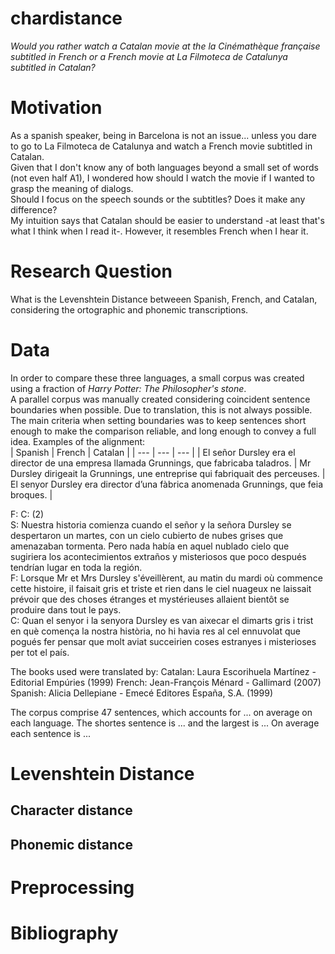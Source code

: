 # chardistance
*Would you rather watch a Catalan movie at the la Cinémathèque française subtitled in French or a French movie at La Filmoteca de Catalunya subtitled in Catalan?*  

# Motivation
As a spanish speaker, being in Barcelona is not an issue... unless you dare to go to La Filmoteca de Catalunya and watch a French movie subtitled in Catalan.  
Given that I don't know any of both languages beyond a small set of words (not even half A1), I wondered how should I watch the movie if I wanted to grasp the meaning of dialogs.  
Should I focus on the speech sounds or the subtitles? Does it make any difference?  
My intuition says that Catalan should be easier to understand -at least that's what I think when I read it-. However, it resembles French when I hear it.  

# Research Question
What is the Levenshtein Distance betweeen Spanish, French, and Catalan, considering the ortographic and phonemic transcriptions.  

# Data
In order to compare these three languages, a small corpus was created using a fraction of *Harry Potter: The Philosopher's stone*.  
A parallel corpus was manually created considering coincident sentence boundaries when possible. Due to translation, this is not always possible. The main criteria when setting boundaries was to keep sentences short enough to make the comparison reliable, and long enough to convey a full idea.
Examples of the alignment:  
| Spanish | French | Catalan |
| --- | --- | --- |
| El señor Dursley era el director de una empresa llamada Grunnings, que fabricaba taladros. | Mr Dursley dirigeait la Grunnings, une entreprise qui fabriquait des perceuses. | El senyor Dursley era director d’una fàbrica anomenada Grunnings, que feia broques. | 

F: 
C: 
(2)  
S: Nuestra historia comienza cuando el señor y la señora Dursley se despertaron un martes, con un cielo cubierto de nubes grises que amenazaban tormenta. Pero nada había en aquel nublado cielo que sugiriera los acontecimientos extraños y misteriosos que poco después tendrían lugar en toda la región.  
F: Lorsque Mr et Mrs Dursley s'éveillèrent, au matin du mardi où commence cette histoire, il faisait gris et triste et rien dans le ciel nuageux ne laissait prévoir que des choses étranges et mystérieuses allaient bientôt se produire dans tout le pays.  
C: Quan el senyor i la senyora Dursley es van aixecar el dimarts gris i trist en què comença la nostra història, no hi havia res al cel ennuvolat que pogués fer pensar que molt aviat succeirien coses estranyes i misterioses per tot el país.

The books used were translated by:
Catalan: Laura Escorihuela Martínez - Editorial Empúries (1999)
French: Jean-François Ménard - Gallimard (2007)
Spanish: Alicia Dellepiane - Emecé Editores España, S.A. (1999)

The corpus comprise 47 sentences, which accounts for ... on average on each language. The shortes sentence is ... and the largest is ... On average each sentence is ...

# Levenshtein Distance

## Character distance

## Phonemic distance

# Preprocessing



# Bibliography
